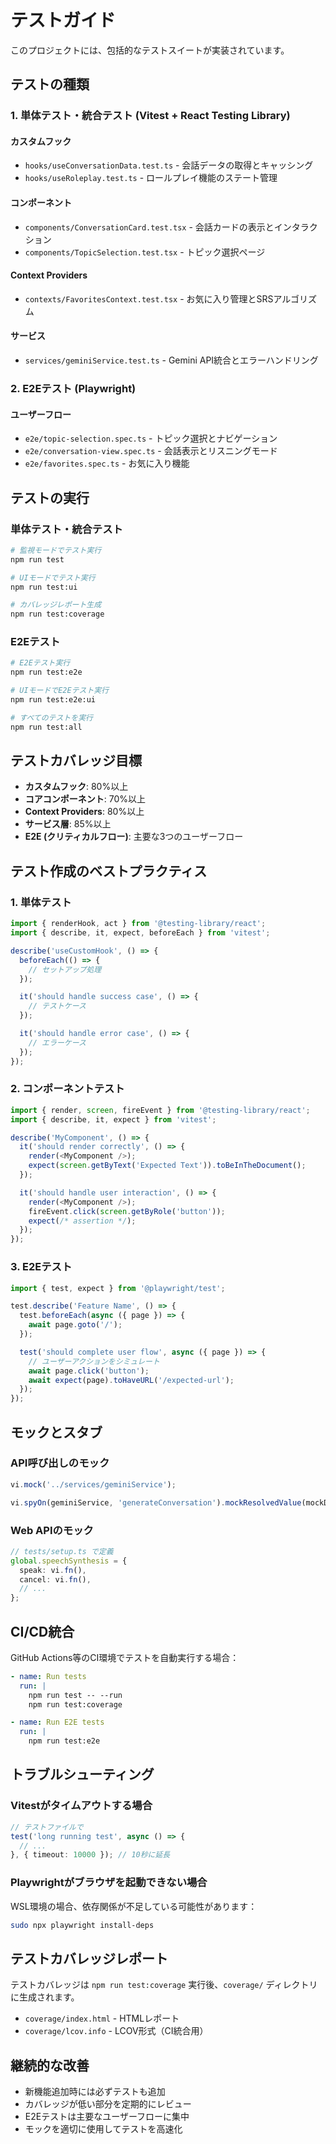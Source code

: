 # テストガイド

このプロジェクトには、包括的なテストスイートが実装されています。

## テストの種類

### 1. 単体テスト・統合テスト (Vitest + React Testing Library)

#### カスタムフック
- `hooks/useConversationData.test.ts` - 会話データの取得とキャッシング
- `hooks/useRoleplay.test.ts` - ロールプレイ機能のステート管理

#### コンポーネント
- `components/ConversationCard.test.tsx` - 会話カードの表示とインタラクション
- `components/TopicSelection.test.tsx` - トピック選択ページ

#### Context Providers
- `contexts/FavoritesContext.test.tsx` - お気に入り管理とSRSアルゴリズム

#### サービス
- `services/geminiService.test.ts` - Gemini API統合とエラーハンドリング

### 2. E2Eテスト (Playwright)

#### ユーザーフロー
- `e2e/topic-selection.spec.ts` - トピック選択とナビゲーション
- `e2e/conversation-view.spec.ts` - 会話表示とリスニングモード
- `e2e/favorites.spec.ts` - お気に入り機能

## テストの実行

### 単体テスト・統合テスト

```bash
# 監視モードでテスト実行
npm run test

# UIモードでテスト実行
npm run test:ui

# カバレッジレポート生成
npm run test:coverage
```

### E2Eテスト

```bash
# E2Eテスト実行
npm run test:e2e

# UIモードでE2Eテスト実行
npm run test:e2e:ui

# すべてのテストを実行
npm run test:all
```

## テストカバレッジ目標

- **カスタムフック**: 80%以上
- **コアコンポーネント**: 70%以上
- **Context Providers**: 80%以上
- **サービス層**: 85%以上
- **E2E (クリティカルフロー)**: 主要な3つのユーザーフロー

## テスト作成のベストプラクティス

### 1. 単体テスト

```typescript
import { renderHook, act } from '@testing-library/react';
import { describe, it, expect, beforeEach } from 'vitest';

describe('useCustomHook', () => {
  beforeEach(() => {
    // セットアップ処理
  });

  it('should handle success case', () => {
    // テストケース
  });

  it('should handle error case', () => {
    // エラーケース
  });
});
```

### 2. コンポーネントテスト

```typescript
import { render, screen, fireEvent } from '@testing-library/react';
import { describe, it, expect } from 'vitest';

describe('MyComponent', () => {
  it('should render correctly', () => {
    render(<MyComponent />);
    expect(screen.getByText('Expected Text')).toBeInTheDocument();
  });

  it('should handle user interaction', () => {
    render(<MyComponent />);
    fireEvent.click(screen.getByRole('button'));
    expect(/* assertion */);
  });
});
```

### 3. E2Eテスト

```typescript
import { test, expect } from '@playwright/test';

test.describe('Feature Name', () => {
  test.beforeEach(async ({ page }) => {
    await page.goto('/');
  });

  test('should complete user flow', async ({ page }) => {
    // ユーザーアクションをシミュレート
    await page.click('button');
    await expect(page).toHaveURL('/expected-url');
  });
});
```

## モックとスタブ

### API呼び出しのモック

```typescript
vi.mock('../services/geminiService');

vi.spyOn(geminiService, 'generateConversation').mockResolvedValue(mockData);
```

### Web APIのモック

```typescript
// tests/setup.ts で定義
global.speechSynthesis = {
  speak: vi.fn(),
  cancel: vi.fn(),
  // ...
};
```

## CI/CD統合

GitHub Actions等のCI環境でテストを自動実行する場合：

```yaml
- name: Run tests
  run: |
    npm run test -- --run
    npm run test:coverage

- name: Run E2E tests
  run: |
    npm run test:e2e
```

## トラブルシューティング

### Vitestがタイムアウトする場合

```typescript
// テストファイルで
test('long running test', async () => {
  // ...
}, { timeout: 10000 }); // 10秒に延長
```

### Playwrightがブラウザを起動できない場合

WSL環境の場合、依存関係が不足している可能性があります：

```bash
sudo npx playwright install-deps
```

## テストカバレッジレポート

テストカバレッジは `npm run test:coverage` 実行後、`coverage/` ディレクトリに生成されます。

- `coverage/index.html` - HTMLレポート
- `coverage/lcov.info` - LCOV形式（CI統合用）

## 継続的な改善

- 新機能追加時には必ずテストも追加
- カバレッジが低い部分を定期的にレビュー
- E2Eテストは主要なユーザーフローに集中
- モックを適切に使用してテストを高速化
